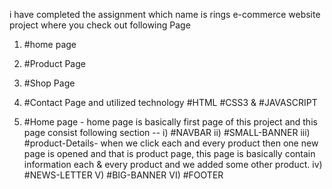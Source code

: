 i have completed the assignment which name is rings e-commerce website project where you check out following Page
1. #home page
2. #Product Page
3. #Shop Page
4. #Contact Page
and utilized technology #HTML #CSS3 & #JAVASCRIPT

1. #Home page - home page is basically first page of this project and this page consist following section --
i) #NAVBAR
ii) #SMALL-BANNER
iii) #product-Details-
                        when we click each and every product then one new page is opened and that is product page, this page is basically
                         contain information each & every product and we added some other product.
iv) #NEWS-LETTER
V) #BIG-BANNER
VI) #FOOTER

